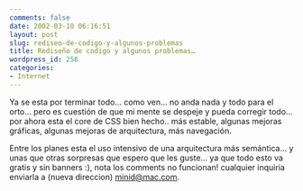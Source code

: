 ```yaml
---
comments: false
date: 2002-03-10 06:16:51
layout: post
slug: rediseo-de-codigo-y-algunos-problemas
title: Rediseño de codigo y algunos problemas…
wordpress_id: 258
categories:
- Internet
---
```


Ya se esta por terminar todo… como ven… no anda nada y todo para el orto… pero es cuestión de que mi mente se despeje y pueda corregir todo… por ahora esta el core de CSS bien hecho.. más estable, algunas mejoras gráficas, algunas mejoras de arquitectura, más navegación.





Entre los planes esta el uso intensivo de una arquitectura más semántica… y unas que otras sorpresas que espero que les guste… ya que todo esto va gratis y sin banners :), nota los comments no funcionan! cualquier inquiria enviarla a (nueva direccion) [minid@mac.com](mailto:minid@mac.com).




 
